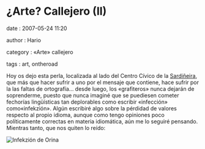 ¿Arte? Callejero (II)
=====================

date
:   2007-05-24 11:20

author
:   Hario

category
:   «Arte» callejero

tags
:   art, ontheroad

Hoy os dejo esta perla, localizada al lado del Centro Cívico de la
[Sardiñeira](http://maps.google.com/maps/ms?ie=UTF8&hl=en&msa=0&msid=114303437087355913634.00000112b8abe2a87c8d8&ll=43.352699,-8.415146&spn=0.002321,0.004281&t=h&z=18&om=1),
que más que hacer sufrir a uno por el mensaje que contiene, hace sufrir
por la las faltas de ortografía... desde luego, los «grafiteros» nunca
dejarán de soprenderme, puesto que nunca imaginé que se puediesen
cometer fechorías lingüísticas tan deplorables como escribir «infección»
como«infekzión». Algún escribiré algo sobre la pérdidad de valores
respecto al propio idioma, aunque como tengo opiniones poco
políticamente correctas en materia idiomática, aún me lo seguiré
pensando. Mientras tanto, que nos quiten lo reído:

![Infekzión de
Orina](http://hario.files.wordpress.com/2007/05/infekzion.jpeg)

</p>


